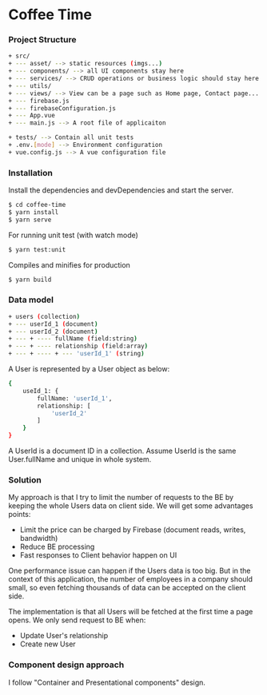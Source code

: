 # Coffee Time

### Project Structure

```sh
+ src/
+ --- asset/ --> static resources (imgs...)
+ --- components/ --> all UI components stay here
+ --- services/ --> CRUD operations or business logic should stay here
+ --- utils/
+ --- views/ --> View can be a page such as Home page, Contact page... A view is a collection of components
+ --- firebase.js
+ --- firebaseConfiguration.js
+ --- App.vue
+ --- main.js --> A root file of applicaiton

+ tests/ --> Contain all unit tests
+ .env.[mode] --> Environment configuration
+ vue.config.js --> A vue configuration file
```

### Installation

Install the dependencies and devDependencies and start the server.

```sh
$ cd coffee-time
$ yarn install
$ yarn serve
```

For running unit test (with watch mode)

```sh
$ yarn test:unit
```

Compiles and minifies for production

```sh
$ yarn build 
```

### Data model
```sh
+ users (collection)
+ --- userId_1 (document)
+ --- userId_2 (document)
+ --- + ---- fullName (field:string)
+ --- + ---- relationship (field:array)
+ --- + ---- + --- 'userId_1' (string)
```
A User is represented by a User object as below:
```sh
{
    useId_1: {
        fullName: 'userId_1',
        relationship: [
            'userId_2'
        ]
    }
}
```
A UserId is a document ID in a collection. Assume UserId is the same User.fullName and unique in whole system.

### Solution
My approach is that I try to limit the number of requests to the BE by keeping the whole Users data on client side. We will get some advantages points:
 - Limit the price can be charged by Firebase (document reads, writes, bandwidth)
 - Reduce BE processing
 - Fast responses to Client behavior happen on UI

One performance issue can happen if the Users data is too big. But in the context of this application, the number of employees in a company should small, so even fetching thousands of data can be accepted on the client side.

The implementation is that all Users will be fetched at the first time a page opens. We only send request to BE when:
- Update User's relationship
- Create new User

### Component design approach
I follow "Container and Presentational components" design.

